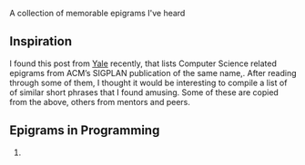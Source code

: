 A collection of memorable epigrams I've heard

## Inspiration
I found this post from [Yale](https://cpsc.yale.edu/epigrams-programming) recently, that lists Computer Science related epigrams from ACM’s SIGPLAN publication of the same name,. After reading through some of them, I thought it would be interesting to compile a list of of similar short phrases that I found amusing. Some of these are copied from the above, others from mentors and peers.


## Epigrams in Programming

1. 